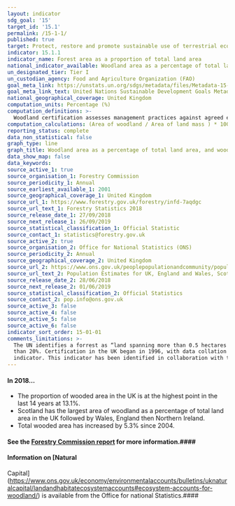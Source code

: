 ```yaml
---
layout: indicator
sdg_goal: '15'
target_id: '15.1'
permalink: /15-1-1/
published: true
target: Protect, restore and promote sustainable use of terrestrial ecosystems, sustainably manage forests, combat desertification, and halt and reverse land degradation and halt biodiversity loss
indicator: 15.1.1
indicator_name: Forest area as a proportion of total land area
national_indicator_available: Woodland area as a percentage of total land area, and woodland area certified as sustainably managed as a percentage of total land area. 
un_designated_tier: Tier I
un_custodian_agency: Food and Agriculture Organization (FAO)
goal_meta_link: https://unstats.un.org/sdgs/metadata/files/Metadata-15-01-01.pdf
goal_meta_link_text: United Nations Sustainable Development Goals Metadata (PDF 379 KB)
national_geographical_coverage: United Kingdom
computation_units: Percentage (%)
computation_definitions: >-
  Woodland certification assesses management practices against agreed environmental standards. Certification requires that wood products are harvested legally and sustainably, and that important wildlife habitats are identified and are not negatively impacted by management.
computation_calculations: (Area of woodland / Area of land mass ) * 100 OR (area of certified woodland / Area of land mass ) * 100
reporting_status: complete
data_non_statistical: false
graph_type: line
graph_title: Woodland area as a percentage of total land area, and woodland area certified as sustainably managed as a percentage of total land area 
data_show_map: false
data_keywords:  
source_active_1: true
source_organisation_1: Forestry Commission
source_periodicity_1: Annual
source_earliest_available_1: 2001
source_geographical_coverage_1: United Kingdom
source_url_1: https://www.forestry.gov.uk/forestry/infd-7aqdgc
source_url_text_1: Forestry Statistics 2018
source_release_date_1: 27/09/2018
source_next_release_1: 26/09/2019
source_statistical_classification_1: Official Statistic 
source_contact_1: statistics@forestry.gov.uk
source_active_2: true
source_organisation_2: Office for National Statistics (ONS)
source_periodicity_2: Annual
source_geographical_coverage_2: United Kingdom
source_url_2: https://www.ons.gov.uk/peoplepopulationandcommunity/populationandmigration/populationestimates/datasets/populationestimatesforukenglandandwalesscotlandandnorthernireland
source_url_text_2: Population Estimates for UK, England and Wales, Scotland and Northern Ireland
source_release_date_2: 28/06/2018
source_next_release_2: 01/06/2019
source_statistical_classification_2: Official Statistics
source_contact_2: pop.info@ons.gov.uk
source_active_3: false
source_active_4: false
source_active_5: false
source_active_6: false
indicator_sort_order: 15-01-01
comments_limitations: >-
  The UN identifies a forrest as “land spanning more than 0.5 hectares with trees higher than 5 meters and a canopy cover of more than 10 percent, or trees able to reach these thresholds in situ". The definition used in the UK calculations only counts areas where the canopy covers more
  than 20%. Certification in the UK began in 1996, with data collation starting in 2001, becoming a regular annual collation in 2004.  New certificates may relate to existing woodland that was not previously certified, or to newly planted areas. Data follows the UN specification for this
  indicator. This indicator has been identified in collaboration with topic experts.
---
```

#### In **2018**… 
* The proportion of wooded area in the UK is at the highest point in the last 14 years at 13.1%.
* Scotland has the largest area of woodland as a percentage of total land area in the UK followed by Wales, England then Northern Ireland.
* Total wooded area has increased
by 5.3% since 2004.

#### See the [Forestry Commission report](https://www.forestresearch.gov.uk/tools-and-resources/statistics/forestry-statistics/) for more information.####

#### Information on [Natural
Capital](https://www.ons.gov.uk/economy/environmentalaccounts/bulletins/uknaturalcapital/landandhabitatecosystemaccounts#ecosystem-accounts-for-woodland/) is available from the Office for national Statistics.####